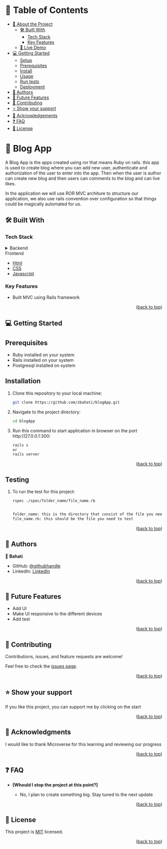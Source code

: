 <a name="readme-top"></a>

# 📗 Table of Contents

- [📖 About the Project](#about-project)
  - [🛠 Built With](#built-with)
    - [Tech Stack](#tech-stack)
    - [Key Features](#key-features)
  - [🚀 Live Demo](#live-demo)
- [💻 Getting Started](#getting-started)
  - [Setup](#setup)
  - [Prerequisites](#prerequisites)
  - [Install](#install)
  - [Usage](#usage)
  - [Run tests](#run-tests)
  - [Deployment](#triangular_flag_on_post-deployment)
- [👥 Authors](#authors)
- [🔭 Future Features](#future-features)
- [🤝 Contributing](#contributing)
- [⭐️ Show your support](#support)
- [🙏 Acknowledgements](#acknowledgements)
- [❓ FAQ](#faq)
- [📝 License](#license)

# 📖 Blog App <a name="about-project"></a>

A Blog App is the apps created using ror that means Ruby on rails. this app is used to create blog where you can add new user, authenticate and authorization of the user to enter into the app. Then when the user is author can create new blog and then users can comments to the blog and can live likes.

In the application we will use ROR MVC architure to structure our application, we also use rails convention over configuration so that things could be magically automated for us.
## 🛠 Built With <a name="built-with"></a>

### Tech Stack <a name="tech-stack"></a>

<details>
<summary>Backend</summary>
  <ul>
    <li><a href="https://www.ruby-lang.org/en/">Ruby on rails</a></li>
    <li><a href="https://www.ruby-lang.org/en/">Postgresql Database</a></li>
  </ul>
</details>
<summary>Frontend</summary>
  <ul>
    <li><a href="https://www.ruby-lang.org/en/">Html</a></li>
    <li><a href="https://www.ruby-lang.org/en/">CSS</a></li>
    <li><a href="https://www.ruby-lang.org/en/">Javascript</a></li>
  </ul>
</details>

### Key Features <a name="key-features"></a>

- Built MVC using Rails framework

<p align="right">(<a href="#readme-top">back to top</a>)</p>


## 💻 Getting Started <a name="getting-started"></a>

## Prerequisites <a name="prerequisites">

- Ruby installed on your system
- Rails installed on your system
- Postgresql installed on system

## Installation <a name="install">

1. Clone this repository to your local machine:

   ```bash
   git clone https://github.com/zbahati/blogApp.git
   ```

2. Navigate to the project directory:

   ```bash
   cd blogApp
   ```
3. Run this command to start application in browser on the port http:\\127.0.0.1:300:

   ```bash
   rails s
   or
   rails server

   ```

<p align="right">(<a href="#readme-top">back to top</a>)</p>

## Testing <a name="testing">

1. To run the test for this project:

   ```bash
   rspec ./spec/folder_name/file_name.rb


   folder_name: this is the directory that consist of the file you need to test
   file_name.rb: this should be the file you need to test
   ```

<p align="right">(<a href="#readme-top">back to top</a>)</p>

## 👥 Authors <a name="authors"></a>

👤 **Bahati**

- GitHub: [@githubhandle](https://github.com/zbahati/)
- LinkedIn: [LinkedIn](https://www.linkedin.com/in/zirimwabagabo-bahati/)


<p align="right">(<a href="#readme-top">back to top</a>)</p>

## 🔭 Future Features <a name="future-features"></a>

 - Add UI
 - Make UI responsive to the different devices
 - Add test

<p align="right">(<a href="#readme-top">back to top</a>)</p>

## 🤝 Contributing <a name="contributing"></a>

Contributions, issues, and feature requests are welcome!

Feel free to check the [issues page](https://github.com/zbahati/blogApp/issues).

<p align="right">(<a href="#readme-top">back to top</a>)</p>

## ⭐️ Show your support <a name="support"></a>

If you like this project, you can support me by clicking on the start

<p align="right">(<a href="#readme-top">back to top</a>)</p>

## 🙏 Acknowledgments <a name="acknowledgements"></a>

I would like to thank Microverse for this learning and reviewing our progress

<p align="right">(<a href="#readme-top">back to top</a>)</p>

## ❓ FAQ <a name="faq"></a>

- **[Whould I stop the project at this point?]**

  - No, I plan to create something big. Stay tuned to the next update

<p align="right">(<a href="#readme-top">back to top</a>)</p>

## 📝 License <a name="license"></a>

This project is [MIT](LICENSE) licensed.

<p align="right">(<a href="#readme-top">back to top</a>)</p>